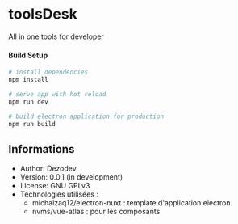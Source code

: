 # toolsDesk

All in one tools for developer

#### Build Setup

``` bash
# install dependencies
npm install

# serve app with hot reload
npm run dev

# build electron application for production
npm run build
```

## Informations

* Author: Dezodev
* Version: 0.0.1 (in development)
* License: GNU GPLv3
* Technologies utilisées :
	* michalzaq12/electron-nuxt : template d'application electron
	* nvms/vue-atlas : pour les composants

